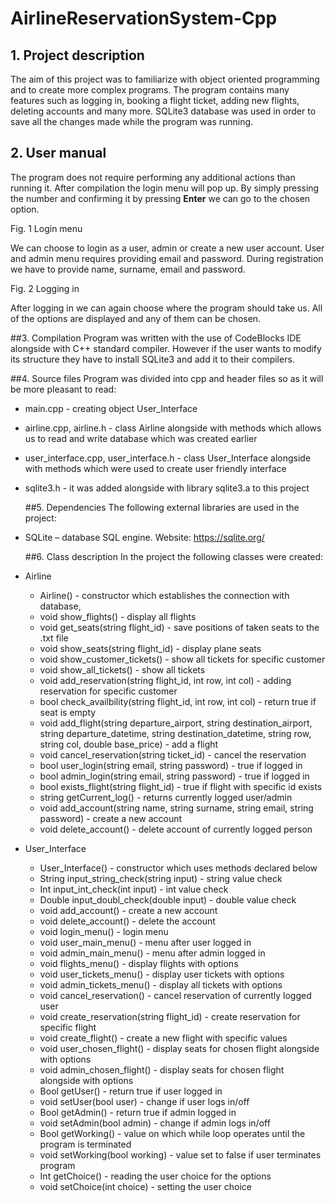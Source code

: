 # AirlineReservationSystem-Cpp

## 1. Project description
  The aim of this project was to familiarize with object oriented programming and to create more complex programs. The program contains many features such as logging in, booking a flight ticket, adding new flights, deleting accounts and many more. SQLite3 database was used in order to save all the changes made while the program was running.

## 2. User manual

  The program does not require performing any additional actions than running it. After compilation the login menu will pop up. By simply pressing the number and confirming it by pressing **Enter** we can go to the chosen option.


  Fig. 1 Login menu


  We can choose to login as a user, admin or create a new user account. User and admin menu requires providing email and password. During registration we have to provide name, surname, email and password.
  
  
  Fig. 2 Logging in
  
  After logging in we can again choose where the program should take us. All of the options are displayed and any of them can be chosen. 
  
  ##3. Compilation
  Program was written with the use of CodeBlocks IDE alongside with C++ standard compiler. However if the user wants to modify its structure they have to install SQLite3 and add it to their compilers.

  ##4. Source files
  Program was divided into cpp and header files so as it will be more pleasant to read:
* main.cpp - creating object User_Interface
* airline.cpp, airline.h - class Airline alongside with methods which allows us to read and write database which was created earlier
* user_interface.cpp, user_interface.h - class User_Interface alongside with methods which were used to create user friendly interface
* sqlite3.h - it was added alongside with library sqlite3.a to this project

  ##5. Dependencies
  The following external libraries are used in the project:
* SQLite – database SQL engine. Website: https://sqlite.org/

  ##6. Class description
  In the project the following classes were created:
- Airline
  * Airline() - constructor which establishes the connection with database,
  * void show_flights() - display all flights
  * void get_seats(string flight_id) - save positions of taken seats to the .txt file
  * void show_seats(string flight_id) - display plane seats
  * void show_customer_tickets() - show all tickets for specific customer
  * void show_all_tickets() - show all tickets
  * void add_reservation(string flight_id, int row, int col) - adding reservation for specific customer
  * bool check_availbility(string flight_id, int row, int col) - return true if seat is empty
  * void add_flight(string departure_airport, string destination_airport, string departure_datetime, string destination_datetime, string row, string col, double base_price) - add a flight
  * void cancel_reservation(string ticket_id) - cancel the reservation
  * bool user_login(string email, string password) - true if logged in
  * bool admin_login(string email, string password) - true if logged in
  * bool exists_flight(string flight_id) - true if flight with specific id exists
  * string getCurrent_log() - returns currently logged user/admin
  * void add_account(string name, string surname, string email, string password) - create a new account
  * void delete_account() - delete account of currently logged person

- User_Interface
  * User_Interface() - constructor which uses methods declared below
  * String input_string_check(string input) - string value check
  * Int input_int_check(int input) - int value check
  * Double input_doubl_check(double input) - double value check
  * void add_account() - create a new account
  * void delete_account() - delete the account
  * void login_menu() - login menu
  * void user_main_menu() - menu after user logged in
  * void admin_main_menu() - menu after admin logged in
  * void flights_menu() - display flights with options
  * void user_tickets_menu() - display user tickets with options
  * void admin_tickets_menu() - display all tickets with options
  * void cancel_reservation() - cancel reservation of currently logged user
  * void create_reservation(string flight_id) - create reservation for specific flight
  * void create_flight() - create a new flight with specific values
  * void user_chosen_flight() - display seats for chosen flight alongside with options
  * void admin_chosen_flight() - display seats for chosen flight alongside with options
  * Bool getUser() - return true if user logged in
  * void setUser(bool user) - change if user logs in/off
  * Bool getAdmin() - return true if admin logged in
  * void setAdmin(bool admin) - change if admin logs in/off
  * Bool getWorking() - value on which while loop operates until the program is terminated
  * void setWorking(bool working) - value set to false if user terminates program
  * Int getChoice() - reading the user choice for the options
  * void setChoice(int choice) - setting the user choice
